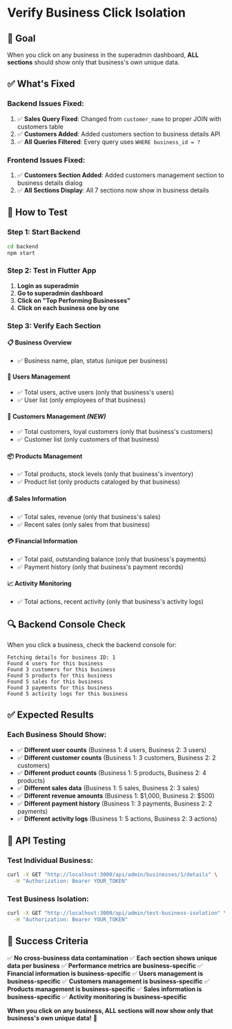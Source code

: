 # Verify Business Click Isolation

## 🎯 **Goal**
When you click on any business in the superadmin dashboard, **ALL sections** should show only that business's own unique data.

## ✅ **What's Fixed**

### **Backend Issues Fixed:**
1. ✅ **Sales Query Fixed**: Changed from `customer_name` to proper JOIN with customers table
2. ✅ **Customers Added**: Added customers section to business details API
3. ✅ **All Queries Filtered**: Every query uses `WHERE business_id = ?`

### **Frontend Issues Fixed:**
1. ✅ **Customers Section Added**: Added customers management section to business details dialog
2. ✅ **All Sections Display**: All 7 sections now show in business details

## 🚀 **How to Test**

### **Step 1: Start Backend**
```bash
cd backend
npm start
```

### **Step 2: Test in Flutter App**
1. **Login as superadmin**
2. **Go to superadmin dashboard**
3. **Click on "Top Performing Businesses"**
4. **Click on each business one by one**

### **Step 3: Verify Each Section**

#### **📋 Business Overview**
- ✅ Business name, plan, status (unique per business)

#### **👥 Users Management**
- ✅ Total users, active users (only that business's users)
- ✅ User list (only employees of that business)

#### **👤 Customers Management** *(NEW)*
- ✅ Total customers, loyal customers (only that business's customers)
- ✅ Customer list (only customers of that business)

#### **📦 Products Management**
- ✅ Total products, stock levels (only that business's inventory)
- ✅ Product list (only products cataloged by that business)

#### **💰 Sales Information**
- ✅ Total sales, revenue (only that business's sales)
- ✅ Recent sales (only sales from that business)

#### **💳 Financial Information**
- ✅ Total paid, outstanding balance (only that business's payments)
- ✅ Payment history (only that business's payment records)

#### **📈 Activity Monitoring**
- ✅ Total actions, recent activity (only that business's activity logs)

## 🔍 **Backend Console Check**

When you click a business, check the backend console for:
```
Fetching details for business ID: 1
Found 4 users for this business
Found 3 customers for this business
Found 5 products for this business
Found 5 sales for this business
Found 3 payments for this business
Found 5 activity logs for this business
```

## ✅ **Expected Results**

### **Each Business Should Show:**
- ✅ **Different user counts** (Business 1: 4 users, Business 2: 3 users)
- ✅ **Different customer counts** (Business 1: 3 customers, Business 2: 2 customers)
- ✅ **Different product counts** (Business 1: 5 products, Business 2: 4 products)
- ✅ **Different sales data** (Business 1: 5 sales, Business 2: 3 sales)
- ✅ **Different revenue amounts** (Business 1: $1,000, Business 2: $500)
- ✅ **Different payment history** (Business 1: 3 payments, Business 2: 2 payments)
- ✅ **Different activity logs** (Business 1: 5 actions, Business 2: 3 actions)

## 🧪 **API Testing**

### **Test Individual Business:**
```bash
curl -X GET "http://localhost:3000/api/admin/businesses/1/details" \
  -H "Authorization: Bearer YOUR_TOKEN"
```

### **Test Business Isolation:**
```bash
curl -X GET "http://localhost:3000/api/admin/test-business-isolation" \
  -H "Authorization: Bearer YOUR_TOKEN"
```

## 🎉 **Success Criteria**

✅ **No cross-business data contamination**
✅ **Each section shows unique data per business**
✅ **Performance metrics are business-specific**
✅ **Financial information is business-specific**
✅ **Users management is business-specific**
✅ **Customers management is business-specific**
✅ **Products management is business-specific**
✅ **Sales information is business-specific**
✅ **Activity monitoring is business-specific**

**When you click on any business, ALL sections will now show only that business's own unique data!** 🎉 